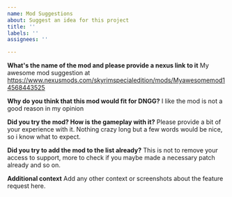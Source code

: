 ```yaml
---
name: Mod Suggestions
about: Suggest an idea for this project
title: ''
labels: ''
assignees: ''

---
```


**What's the name of the mod and please provide a nexus link to it**
My awesome mod suggestion at https://www.nexusmods.com/skyrimspecialedition/mods/Myawesomemod14568443525

**Why do you think that this mod would fit for DNGG?**
I like the mod is not a good reason in my opinion

**Did you try the mod? How is the gameplay with it?**
Please provide a bit of your experience with it. Nothing crazy long but a few words would be nice, so i know what to expect.

**Did you try to add the mod to the list already?**
This is not to remove your access to support, more to check if you maybe made a necessary patch already and so on.

**Additional context**
Add any other context or screenshots about the feature request here.
